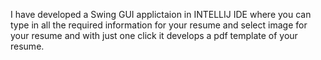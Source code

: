 I have developed a Swing GUI applictaion in INTELLIJ IDE where you can type in all the required information for your resume and select image for your resume and with just one click it develops a pdf template of your resume.
